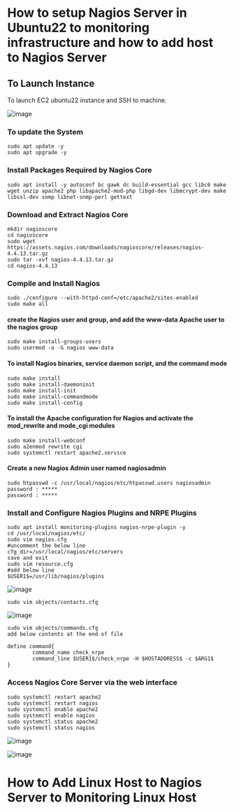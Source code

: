 # How to setup Nagios Server in Ubuntu22 to monitoring infrastructure and how to add host to Nagios Server

## To Launch Instance

To launch EC2 ubuntu22 instance and SSH to machine.

![image](https://github.com/kohlidevops/nagios-setup/assets/100069489/0841fd3d-492d-47bd-a8fd-c8952ad60ed7)

### To update the System

```
sudo apt update -y
sudo apt upgrade -y
```

### Install Packages Required by Nagios Core

```
sudo apt install -y autoconf bc gawk dc build-essential gcc libc6 make wget unzip apache2 php libapache2-mod-php libgd-dev libmcrypt-dev make libssl-dev snmp libnet-snmp-perl gettext
```

### Download and Extract Nagios Core

```
mkdir nagioscore
cd nagioscore
sudo wget https://assets.nagios.com/downloads/nagioscore/releases/nagios-4.4.13.tar.gz
sudo tar -xvf nagios-4.4.13.tar.gz
cd nagios-4.4.13
```

### Compile and Install Nagios

```
sudo ./configure --with-httpd-conf=/etc/apache2/sites-enabled
sudo make all
```

#### create the Nagios user and group, and add the www-data Apache user to the nagios group

```
sudo make install-groups-users
sudo usermod -a -G nagios www-data
```

#### To install Nagios binaries, service daemon script, and the command mode

```
sudo make install
sudo make install-daemoninit
sudo make install-init
sudo make install-commandmode
sudo make install-config
```

#### To install the Apache configuration for Nagios and activate the mod_rewrite and mode_cgi modules

```
sudo make install-webconf
sudo a2enmod rewrite cgi
sudo systemctl restart apache2.service
```

#### Create a new Nagios Admin user named nagiosadmin

```
sudo htpasswd -c /usr/local/nagios/etc/htpasswd.users nagiosadmin
password : *****
password : *****
```

### Install and Configure Nagios Plugins and NRPE Plugins

```
sudo apt install monitoring-plugins nagios-nrpe-plugin -y
cd /usr/local/nagios/etc/
sudo vim nagios.cfg
#uncomment the below line
cfg_dir=/usr/local/nagios/etc/servers
save and exit
sudo vim resource.cfg
#add below line
$USER1$=/usr/lib/nagios/plugins
```
![image](https://github.com/kohlidevops/nagios-setup/assets/100069489/41386315-8981-4d14-ab89-8c1ae0f32a55)

```
sudo vim objects/contacts.cfg
```
![image](https://github.com/kohlidevops/nagios-setup/assets/100069489/0a3bb114-6cc9-435e-aeb0-e27d7beed885)

```
sudo vim objects/commands.cfg
add below contents at the end of file

define command{
        command_name check_nrpe
        command_line $USER1$/check_nrpe -H $HOSTADDRESS$ -c $ARG1$
}
```

### Access Nagios Core Server via the web interface

```
sudo systemctl restart apache2
sudo systemctl restart nagios
sudo systemctl enable apache2
sudo systemctl enable nagios
sudo systemctl status apache2
sudo systemctl status nagios
```

![image](https://github.com/kohlidevops/nagios-setup/assets/100069489/adedb38b-7b4f-41b0-813b-22011399c276)

![image](https://github.com/kohlidevops/nagios-setup/assets/100069489/7a779764-36c0-42e7-ad60-8958577c4875)

# How to Add Linux Host to Nagios Server to Monitoring Linux Host
